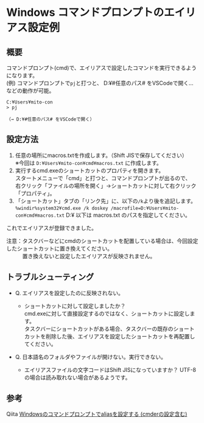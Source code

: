 # Windows コマンドプロンプトのエイリアス設定例
## 概要
コマンドプロンプト(cmd)で、エイリアスで設定したコマンドを実行できるようになります。  
(例) コマンドプロンプトで```pj```と打つと、 D:¥#任意のパス# をVSCodeで開く… などの動作が可能。
```
C:¥Users¥mito-con
> pj

（→ D:¥#任意のパス# をVSCodeで開く）
```

## 設定方法
1. 任意の場所にmacros.txtを作成します。（Shift JISで保存してください）  
   ※今回は ```D:¥Users¥mito-con¥cmd¥macros.txt``` に作成します。
1. 実行するcmd.exeのショートカットのプロパティを開きます。  
   スタートメニューで「cmd」と打つと、コマンドプロンプトが出るので、  
   右クリック「ファイルの場所を開く」→ショートカットに対して右クリック「プロパティ」。
1. 「ショートカット」タブの「リンク先」に、以下の```/k```より後を追記します。  
   ```%windir%system32¥cmd.exe /k doskey /macrofile=D:¥Users¥mito-con¥cmd¥macros.txt```
   D:¥ 以下は macros.txt のパスを指定してください。

これでエイリアスが登録できました。

注意：タスクバーなどにcmdのショートカットを配置している場合は、今回設定したショートカットに置き換えてください。  
　　　置き換えないと設定したエイリアスが反映されません。

## トラブルシューティング
- Q. エイリアスを設定したのに反映されない。
  - ショートカットに対して設定しましたか？  
    cmd.exeに対して直接設定するのではなく、ショートカットに設定します。  
    タスクバーにショートカットがある場合、タスクバーの既存のショートカットを削除した後、エイリアスを設定したショートカットを再配置してください。

- Q. 日本語名のフォルダやファイルが開けない。実行できない。
  - エイリアスファイルの文字コードはShift JISになっていますか？
    UTF-8の場合は読み取れない場合があるようです。

## 参考
Qiita [Windowsのコマンドプロンプトでaliasを設定する (cmderの設定含む)](https://qiita.com/little_hand_s/items/91d6bcb680eba10da835)
